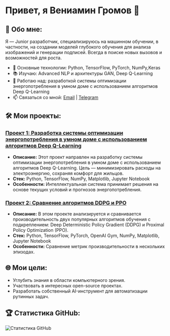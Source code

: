 # Привет, я Вениамин Громов 👋

## 🚀 Обо мне:
Я — Junior разработчик, специализируюсь на машинном обучении, в частности, на создании моделей глубокого обучения для анализа изображений и генерации подписей. Всегда в поиске новых вызовов и возможностей для роста.

- 🌟 Основные технологии: Python, TensorFlow, PyTorch, NumPy,Keras  
- 📚 Изучаю: Advanced NLP и архитектуры GAN, Deep Q-Learning  
- 💼 Работаю над: разработкой системы оптимизации энергопотребления в умном доме с использованием алгоритмов Deep Q-Learning 
- 📫 Связаться со мной: [Email](mailto:gromovveniamin7@gmail.com) | [Telegram](https://t.me/proffM0riarty)

## 🛠️ Мои проекты:
### [Проект 1: Разработка системы оптимизации энергопотребления в умном доме с использованием алгоритмов Deep Q-Learning](https://github.com/VenGr0/Smart-home-using-Deep-Q-Learning-algorithms)
- **Описание:** Этот проект направлен на разработку системы оптимизации энергопотребления в умном доме с использованием алгоритмов Deep Q-Learning. Цель — минимизировать расходы на электроэнергию, сохраняя комфорт для жильцов. 
- **Стек:** Python, TensorFlow, NumPy, Matplotlib, Jupyter Notebook 
- **Особенности:** Интеллектуальная система принимает решения на основе текущих условий и прогнозов энергопотребления.  

### [Проект 2: Сравнение алгоритмов DDPG и PPO](https://github.com/VenGr0/Comparison-of-DDPG-and-PPO)
- **Описание:** В этом проекте анализируется и сравнивается производительность двух популярных алгоритмов обучения с подкреплением: Deep Deterministic Policy Gradient (DDPG) и Proximal Policy Optimization (PPO). 
- **Стек:** Python, TensorFlow, PyTorch, OpenAI Gym, NumPy, Matplotlib, Jupyter Notebook
- **Особенности:** Сравнение метрик производительности в нескольких эпизодах.  

## 🌐 Мои цели:
- Углубить знания в области компьютерного зрения.  
- Участвовать в интересных open-source проектах.  
- Разработать собственный AI-инструмент для автоматизации рутинных задач.

## 🏆 Статистика GitHub:
![Статистика GitHub](https://github-readme-stats.vercel.app/api?username=VenGr0&show_icons=true&theme=dark)

